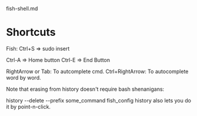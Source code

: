 fish-shell.md


# Shortcuts

Fish:
Ctrl+S => sudo insert

Ctrl-A => Home button
Ctrl-E => End Button

RightArrow or Tab: To autcomplete cmd.
Ctrl+RightArrow: To autocomplete word by word.

Note that erasing from history doesn't require bash shenanigans:

history --delete --prefix some_command
fish_config history also lets you do it by point-n-click.

